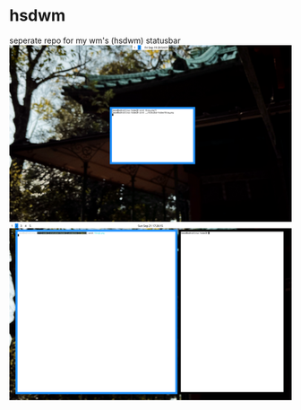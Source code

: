 # hsdwm
seperate repo for my wm's (hsdwm) statusbar 
![preview](.examples/thing.png)
![preview](.examples/thing2.png)

